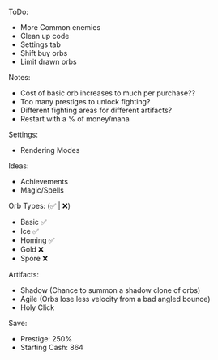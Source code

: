 ToDo: 
- More Common enemies
- Clean up code
- Settings tab
- Shift buy orbs
- Limit drawn orbs

Notes: 
- Cost of basic orb increases to much per purchase??
- Too many prestiges to unlock fighting?
- Different fighting areas for different artifacts?
- Restart with a % of money/mana

Settings: 
- Rendering Modes

Ideas: 
- Achievements
- Magic/Spells

Orb Types: (✅ | ❌)
- Basic ✅
- Ice ✅
- Homing ✅
- Gold ❌
- Spore ❌

Artifacts: 
- Shadow (Chance to summon a shadow clone of orbs)
- Agile (Orbs lose less velocity from a bad angled bounce)
- Holy Click


Save: 
- Prestige: 250%
- Starting Cash: 864